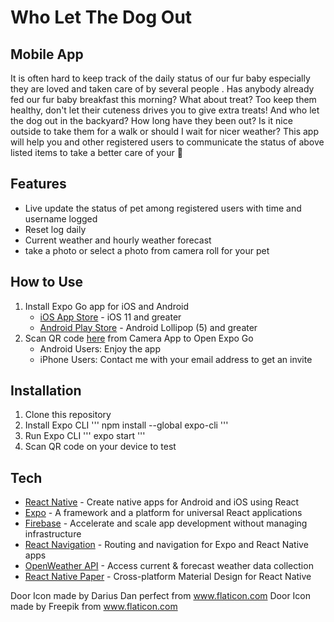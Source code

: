 # Who Let The Dog Out


## Mobile App


It is often hard to keep track of the daily status of our fur baby especially they are loved and taken care of by several people . Has anybody already fed our fur baby breakfast this morning? What about treat? Too keep them healthy, don't let their cuteness drives you to give extra treats! And who let the dog out in the backyard? How long have they been out? Is it nice outside to take them for a walk or should I wait for nicer weather? This app will help you and other registered users to communicate the status of above listed items to take a better care of your 🐾


## Features


- Live update the status of pet among registered users with time and username logged
- Reset log daily
- Current weather and hourly weather forecast
- take a photo or select a photo from camera roll for your pet


## How to Use


1. Install Expo Go app for iOS and Android
    - [iOS App Store](https://itunes.com/apps/exponent) - iOS 11 and greater
    - [Android Play Store](https://play.google.com/store/apps/details?id=host.exp.exponent) - Android Lollipop (5) and greater
2. Scan QR code [here](https://expo.dev/@ayaka_y/who-let-the-dog-out) from Camera App to Open Expo Go
   - Android Users: Enjoy the app
   - iPhone Users: Contact me with your email address to get an invite


## Installation


1. Clone this repository
2. Install Expo CLI
    '''
    npm install --global expo-cli
    '''
3. Run Expo CLI
   '''
   expo start
   '''
4. Scan QR code on your device to test


## Tech


- [React Native](https://reactnative.dev/) - Create native apps for Android and iOS using React
- [Expo](https://expo.dev/) - A framework and a platform for universal React applications
- [Firebase](https://firebase.google.com/) - Accelerate and scale app development without managing infrastructure
- [React Navigation](https://reactnavigation.org/) - Routing and navigation for Expo and React Native apps
- [OpenWeather API](https://openweathermap.org/api) - Access current & forecast weather data collection
- [React Native Paper](https://callstack.github.io/react-native-paper/) - Cross-platform Material Design for React Native


Door Icon made by Darius Dan perfect from www.flaticon.com
Door Icon made by Freepik from www.flaticon.com
